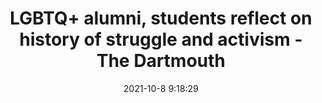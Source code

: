 ---
"title": "LGBTQ+ alumni, students reflect on history of struggle and activism - The Dartmouth"
"date": "2021-10-8 9:18:29"
"feed_name": "GOOGLENEWSCONSTRUCTION"
"feed_website": "https://news.google.com/search?q=construction%2Bincident&hl=en-US&gl=US&ceid=US:en"
"feed_rss": "https://news.google.com/rss/search?q=construction%2Bincident&hl=en-US&gl=US&ceid=US:en"
"link": "https://www.thedartmouth.com/article/2021/10/lgbtq-alumni-students-reflect-on-history-of-struggle-and-activism"
"source": "{'href': 'https://www.thedartmouth.com', 'title': 'The Dartmouth'}"
"file": "_posts/2021-1-1-272027206aee32c7cfc4859194330fd8caaa574a.md"
"accident": "0"
"drilling": "0"
"dead": "0"
"injured": "0"
"arrested": "0"
"place": "unknown place"
"where": "unknown site"
"causes": "unknown"
"place_uri": "unknown place"
---